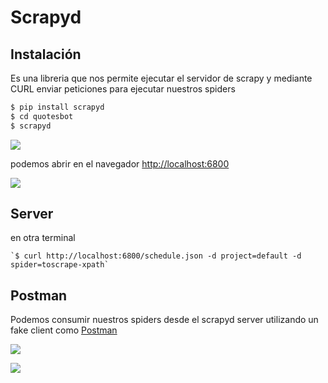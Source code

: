 # Scrapyd

## Instalación

Es una libreria que nos permite ejecutar el servidor de scrapy y mediante CURL enviar peticiones 
para ejecutar nuestros spiders

```bash
$ pip install scrapyd
$ cd quotesbot
$ scrapyd
```
![](/scrapy-django-docs/server.png)

podemos abrir en el navegador [http://localhost:6800](http://localhost:6800)

![](/scrapy-django-docs/runserver.png)

## Server
en otra terminal

    `$ curl http://localhost:6800/schedule.json -d project=default -d spider=toscrape-xpath`

## Postman
Podemos consumir nuestros spiders desde el scrapyd server utilizando un fake client como [Postman](https://www.getpostman.com/downloads/)

![](/scrapy-django-docs/postman.png)

![](/scrapy-django-docs/jobs.png)
